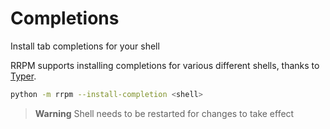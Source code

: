 # Completions

Install tab completions for your shell

RRPM supports installing completions for various different shells, thanks to [Typer](https://typer.tiangolo.com).

```bash
python -m rrpm --install-completion <shell>
```

> **Warning** Shell needs to be restarted for changes to take effect